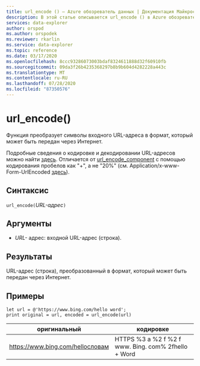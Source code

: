 ```yaml
---
title: url_encode () — Azure обозреватель данных | Документация Майкрософт
description: В этой статье описывается url_encode () в Azure обозреватель данных.
services: data-explorer
author: orspod
ms.author: orspodek
ms.reviewer: rkarlin
ms.service: data-explorer
ms.topic: reference
ms.date: 03/17/2020
ms.openlocfilehash: 8ccc93286073003bdaf8324611888d32f60910fb
ms.sourcegitcommit: 09da3f26b4235368297b8b9b604d4282228a443c
ms.translationtype: MT
ms.contentlocale: ru-RU
ms.lasthandoff: 07/28/2020
ms.locfileid: "87350576"
---
```

# <a name="url_encode"></a>url_encode()

Функция преобразует символы входного URL-адреса в формат, который может быть передан через Интернет. 

Подробные сведения о кодировке и декодировании URL-адресов можно найти [здесь](https://en.wikipedia.org/wiki/Percent-encoding).
Отличается от [url_encode_component](./urlencodecomponentfunction.md) с помощью кодирования пробелов как "+", а не "20%" (см. Application/x-www-Form-UrlEncoded [здесь](https://en.wikipedia.org/wiki/Percent-encoding)).

## <a name="syntax"></a>Синтаксис

`url_encode(`*URL-адрес*`)`

## <a name="arguments"></a>Аргументы

* *URL-* адрес: входной URL-адрес (строка).  

## <a name="returns"></a>Результаты

URL-адрес (строка), преобразованный в формат, который может быть передан через Интернет.

## <a name="examples"></a>Примеры

```kusto
let url = @'https://www.bing.com/hello word';
print original = url, encoded = url_encode(url)
```

|оригинальный|кодировке|
|---|---|
|https://www.bing.com/helloсловам|HTTPS %3 a %2 f %2 f www. Bing. com% 2fhello + Word|


 